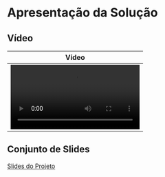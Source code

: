 # Apresentação da Solução

## Vídeo

| Vídeo	|
|:---:|
| <video src="https://github.com/ICEI-PUC-Minas-PMV-ADS/pmv-ads-2023-1-e2-proj-int-t1-time2-aro/assets/70116762/3d3b9c13-2159-4522-bb82-a0533a3ab53e"> |

## Conjunto de Slides
[Slides do Projeto](https://github.com/ICEI-PUC-Minas-PMV-ADS/pmv-ads-2023-1-e2-proj-int-t1-time2-aro/blob/master/docs/Slides.pdf)
